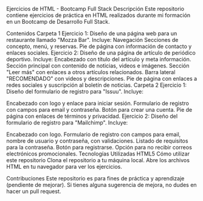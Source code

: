 Ejercicios de HTML - Bootcamp Full Stack
Descripción
Este repositorio contiene ejercicios de práctica en HTML realizados durante mi formación en un Bootcamp de Desarrollo Full Stack.

Contenidos
Carpeta 1
Ejercicio 1: Diseño de una página web para un restaurante llamado "Mozza Bar". Incluye:
Navegación
Secciones de concepto, menú, y reservas.
Pie de página con información de contacto y enlaces sociales.
Ejercicio 2: Diseño de una página de artículo de periódico deportivo. Incluye:
Encabezado con título del artículo y meta información.
Sección principal con contenido de noticias, videos e imágenes.
Sección "Leer más" con enlaces a otros artículos relacionados.
Barra lateral "RECOMENDADO" con videos y descripciones.
Pie de página con enlaces a redes sociales y suscripción al boletín de noticias.
Carpeta 2
Ejercicio 1: Diseño del formulario de registro para "Issuu". Incluye:

Encabezado con logo y enlace para iniciar sesión.
Formulario de registro con campos para email y contraseña.
Botón para crear una cuenta.
Pie de página con enlaces de términos y privacidad.
Ejercicio 2: Diseño del formulario de registro para "Mailchimp". Incluye:

Encabezado con logo.
Formulario de registro con campos para email, nombre de usuario y contraseña, con validaciones.
Listado de requisitos para la contraseña.
Botón para registrarse.
Opción para no recibir correos electrónicos promocionales.
Tecnologías Utilizadas
HTML5
Cómo utilizar este repositorio
Clona el repositorio a tu máquina local.
Abre los archivos HTML en tu navegador para ver los ejercicios.


Contribuciones
Este repositorio es para fines de práctica y aprendizaje (pendiente de mejorar). Si tienes alguna sugerencia de mejora, no dudes en hacer un pull request.

